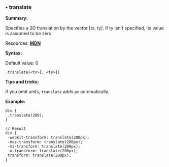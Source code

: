 ### <a name="translate"></a> &#8226; translate
**Summary:**

Specifies a 2D translation by the vector [tx, ty]. If ty isn't specified, its value is assumed to be zero.

Resources: **[MDN](https://developer.mozilla.org/en-US/docs/Web/CSS/transform#translate)**

**Syntax:**
  
  Default value: 0

    .translate(<tx>[, <ty>])

**Tips and tricks:**

  If you omit units, `translate` adds `px` automatically.

**Example:**

    div {
     .translate(200);
    }
    
    // Result
    div {
     -webkit-transform: translate(200px);
     -moz-transform: translate(200px);
     -ms-transform: translate(200px);
     -o-transform: translate(200px);
     transform: translate(200px);
    }

